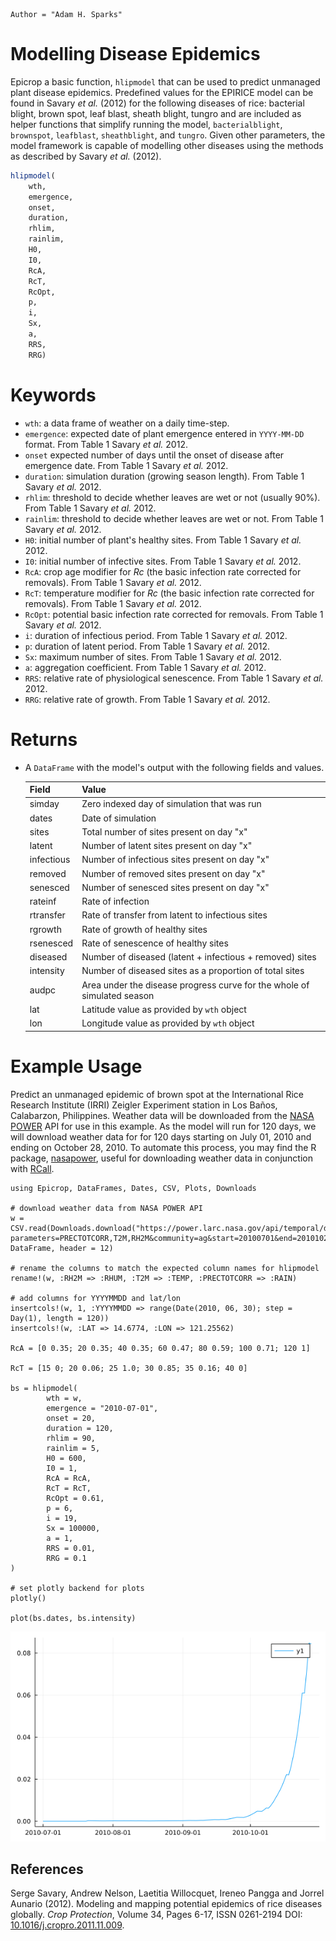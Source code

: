 ```@meta
Author = "Adam H. Sparks"
```

# Modelling Disease Epidemics

Epicrop a basic function, `hlipmodel` that can be used to predict unmanaged plant disease epidemics.
Predefined values for the EPIRICE model can be found in Savary _et al._ (2012) for the following diseases of rice: bacterial blight, brown spot, leaf blast, sheath blight, tungro and are included as helper functions that simplify running the model, `bacterialblight`, `brownspot`, `leafblast`, `sheathblight`, and `tungro`.
Given other parameters, the model framework is capable of modelling other diseases using the methods as described by Savary _et al._ (2012).

```julia
hlipmodel(
    wth,
    emergence,
    onset,
    duration,
    rhlim,
    rainlim,
    H0,
    I0,
    RcA,
    RcT,
    RcOpt,
    p,
    i,
    Sx,
    a,
    RRS,
    RRG)
```
# Keywords
- `wth`: a data frame of weather on a daily time-step.
- `emergence`: expected date of plant emergence entered in `YYYY-MM-DD` format. From Table 1 Savary *et al.* 2012.
- `onset` expected number of days until the onset of disease after emergence date. From Table 1 Savary *et al.* 2012.
- `duration`: simulation duration (growing season length). From Table 1 Savary *et al.* 2012.
- `rhlim`: threshold to decide whether leaves are wet or not (usually 90%). From Table 1 Savary *et al.* 2012.
- `rainlim`: threshold to decide whether leaves are wet or not. From Table 1 Savary *et al.* 2012.
- `H0`: initial number of plant's healthy sites. From Table 1 Savary *et al.* 2012.
- `I0`: initial number of infective sites. From Table 1 Savary *et al.* 2012.
- `RcA`: crop age modifier for *Rc* (the basic infection rate corrected for removals). From Table 1 Savary *et al.* 2012.
- `RcT`: temperature modifier for *Rc* (the basic infection rate corrected for removals). From Table 1 Savary *et al.* 2012.
- `RcOpt`: potential basic infection rate corrected for removals. From Table 1 Savary *et al.* 2012.
- `i`: duration of infectious period. From Table 1 Savary *et al.* 2012.
- `p`: duration of latent period. From Table 1 Savary *et al.* 2012.
- `Sx`: maximum number of sites. From Table 1 Savary *et al.* 2012.
- `a`: aggregation coefficient. From Table 1 Savary *et al.* 2012.
- `RRS`: relative rate of physiological senescence. From Table 1 Savary *et al.* 2012.
- `RRG`: relative rate of growth. From Table 1 Savary *et al.* 2012.

# Returns
- A `DataFrame` with the model's output with the following fields and values.

  | Field | Value |
  |-------|-------------|
  |simday | Zero indexed day of simulation that was run |
  |dates |  Date of simulation |
  |sites | Total number of sites present on day "x" |
  |latent | Number of latent sites present on day "x" |
  |infectious | Number of infectious sites present on day "x" |
  |removed | Number of removed sites present on day "x" |
  |senesced | Number of senesced sites present on day "x" |
  |rateinf | Rate of infection | 
  |rtransfer | Rate of transfer from latent to infectious sites |
  |rgrowth | Rate of growth of healthy sites |
  |rsenesced | Rate of senescence of healthy sites |
  |diseased | Number of diseased (latent + infectious + removed) sites |
  |intensity | Number of diseased sites as a proportion of total sites |
  |audpc | Area under the disease progress curve for the whole of simulated season |
  |lat | Latitude value as provided by `wth` object |
  |lon | Longitude value as provided by `wth` object |
# Example Usage

Predict an unmanaged epidemic of brown spot at the International Rice Research Institute
(IRRI) Zeigler Experiment station in Los Baños, Calabarzon, Philippines.
Weather data will be downloaded from the [NASA POWER](https://power.larc.nasa.gov) API for
use in this example.
As the model will run for 120 days, we will download weather data for for 120 days starting
on July 01, 2010 and ending on October 28, 2010.
To automate this process, you may find the R package,
[nasapower](https://cran.r-project.org/web/packages/nasapower/index.html), useful for
downloading weather data in conjunction with
[RCall](https://github.com/JuliaInterop/RCall.jl).

```@example
using Epicrop, DataFrames, Dates, CSV, Plots, Downloads

# download weather data from NASA POWER API
w = CSV.read(Downloads.download("https://power.larc.nasa.gov/api/temporal/daily/point?parameters=PRECTOTCORR,T2M,RH2M&community=ag&start=20100701&end=20101028&latitude=14.6774&longitude=121.25562&format=csv&time_standard=utc&user=Epicropjl"), DataFrame, header = 12)

# rename the columns to match the expected column names for hlipmodel
rename!(w, :RH2M => :RHUM, :T2M => :TEMP, :PRECTOTCORR => :RAIN)

# add columns for YYYYMMDD and lat/lon
insertcols!(w, 1, :YYYYMMDD => range(Date(2010, 06, 30); step = Day(1), length = 120))
insertcols!(w, :LAT => 14.6774, :LON => 121.25562)

RcA = [0 0.35; 20 0.35; 40 0.35; 60 0.47; 80 0.59; 100 0.71; 120 1]

RcT = [15 0; 20 0.06; 25 1.0; 30 0.85; 35 0.16; 40 0]

bs = hlipmodel(
		wth = w,
		emergence = "2010-07-01",
		onset = 20,
		duration = 120,
		rhlim = 90,
		rainlim = 5,
		H0 = 600,
		I0 = 1,
		RcA = RcA,
		RcT = RcT,
		RcOpt = 0.61,
		p = 6,
		i = 19,
		Sx = 100000,
		a = 1,
		RRS = 0.01,
		RRG = 0.1
)

# set plotly backend for plots
plotly()

plot(bs.dates, bs.intensity)
```

![](bs_plot.png)

## References

Serge Savary, Andrew Nelson, Laetitia Willocquet, Ireneo Pangga and Jorrel Aunario (2012). Modeling and mapping potential epidemics of rice diseases globally. _Crop Protection_, Volume 34, Pages 6-17, ISSN 0261-2194 DOI: [10.1016/j.cropro.2011.11.009](https://doi.org/10.1016/j.cropro.2011.11.009).